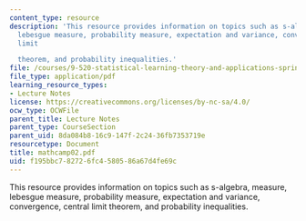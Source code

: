 ```yaml
---
content_type: resource
description: 'This resource provides information on topics such as s-algebra, measure,
  lebesgue measure, probability measure, expectation and variance, convergence, central
  limit

  theorem, and probability inequalities.'
file: /courses/9-520-statistical-learning-theory-and-applications-spring-2006/f195bbc782726fc4580586a67d4fe69c_mathcamp02.pdf
file_type: application/pdf
learning_resource_types:
- Lecture Notes
license: https://creativecommons.org/licenses/by-nc-sa/4.0/
ocw_type: OCWFile
parent_title: Lecture Notes
parent_type: CourseSection
parent_uid: 8da084b8-16c9-147f-2c24-36fb7353719e
resourcetype: Document
title: mathcamp02.pdf
uid: f195bbc7-8272-6fc4-5805-86a67d4fe69c
---
```

This resource provides information on topics such as s-algebra, measure, lebesgue measure, probability measure, expectation and variance, convergence, central limit
theorem, and probability inequalities.